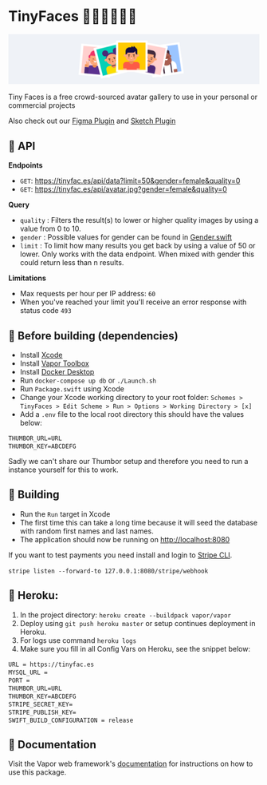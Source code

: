 # TinyFaces 👦🏼👨🏾👩🏻

<img src="/Public/images/github-header.png?raw=true" width="888">

Tiny Faces is a free crowd-sourced avatar gallery to use in your personal or commercial projects

Also check out our [Figma Plugin](https://github.com/maximedegreve/TinyFaces-Figma-Plugin) and [Sketch Plugin](https://github.com/maximedegreve/TinyFaces-Sketch-Plugin)

## 🦾 API

**Endpoints**
- `GET`: https://tinyfac.es/api/data?limit=50&gender=female&quality=0
- `GET`: https://tinyfac.es/api/avatar.jpg?gender=female&quality=0

**Query**
- `quality` : Filters the result(s) to lower or higher quality images by using a value from 0 to 10.
- `gender` : Possible values for gender can be found in [Gender.swift](/Sources/App/Models/Gender.swift)
- `limit` : To limit how many results you get back by using a value of 50 or lower. Only works with the data endpoint. When mixed with gender this could return less than n results.

**Limitations**

- Max requests per hour per IP address: `60` 
- When you've reached your limit you'll receive an error response with status code `493`

## 🎒 Before building (dependencies)

- Install [Xcode](https://developer.apple.com/xcode/)
- Install [Vapor Toolbox](https://docs.vapor.codes/4.0/install/macos/)
- Install [Docker Desktop](https://www.docker.com)
- Run `docker-compose up db` or `./Launch.sh`
- Run `Package.swift` using Xcode
- Change your Xcode working directory to your root folder: `Schemes > TinyFaces > Edit Scheme > Run > Options > Working Directory > [x]`
- Add a `.env` file to the local root directory this should have the values below:

```
THUMBOR_URL=URL
THUMBOR_KEY=ABCDEFG
```

Sadly we can't share our Thumbor setup and therefore you need to run a instance yourself for this to work.

## 🚧 Building

- Run the `Run` target in Xcode
- The first time this can take a long time because it will seed the database with random first names and last names.
- The application should now be running on [http://localhost:8080](http://localhost:8080)

If you want to test payments you need install and login to [Stripe CLI](https://stripe.com/docs/stripe-cli).

```stripe listen --forward-to 127.0.0.1:8080/stripe/webhook```

## 💟 Heroku:

1.  In the project directory: `heroku create --buildpack vapor/vapor`
2.  Deploy using `git push heroku master` or setup continues deployment in Heroku.
3.  For logs use command `heroku logs`
4.  Make sure you fill in all Config Vars on Heroku, see the snippet below:

```
URL = https://tinyfac.es
MYSQL_URL =
PORT =
THUMBOR_URL=URL
THUMBOR_KEY=ABCDEFG
STRIPE_SECRET_KEY=
STRIPE_PUBLISH_KEY=
SWIFT_BUILD_CONFIGURATION = release
```

## 📖 Documentation

Visit the Vapor web framework's [documentation](http://docs.vapor.codes) for instructions on how to use this package.
